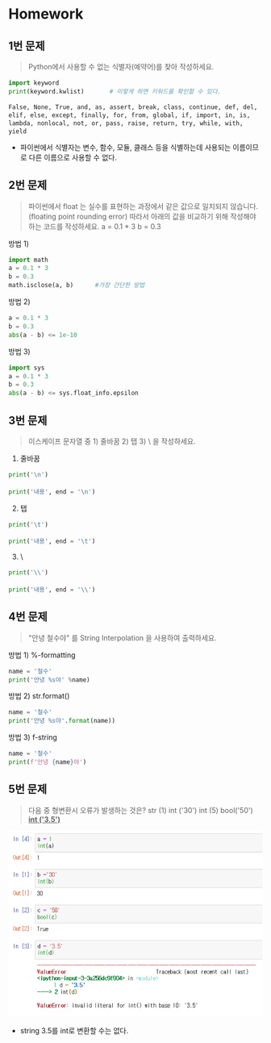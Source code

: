 # Homework #

## 1번 문제 ##

> Python에서 사용할 수 없는 식별자(예약어)를 찾아 작성하세요.

```python
import keyword
print(keyword.kwlist)		# 이렇게 하면 키워드를 확인할 수 있다.
```

```
False, None, True, and, as, assert, break, class, continue, def, del, elif, else, except, finally, for, from, global, if, import, in, is, lambda, nonlocal, not, or, pass, raise, return, try, while, with, yield
```

* 파이썬에서 식별자는 변수, 함수, 모듈, 클래스 등을 식별하는데 사용되는 이름이므로 다른 이름으로 사용할 수 없다.



## 2번 문제 ##

> 파이썬에서 float 는 실수를 표현하는 과정에서 같은 값으로 일치되지 않습니다. (floating point rounding error)
> 따라서 아래의 값을 비교하기 위해 작성해야하는 코드를 작성하세요.
> a = 0.1 * 3
> b = 0.3

방법 1)

```python
import math
a = 0.1 * 3
b = 0.3
math.isclose(a, b)		#가장 간단한 방법
```

방법 2)

```python
a = 0.1 * 3
b = 0.3
abs(a - b) <= 1e-10
```

방법 3)

```python
import sys
a = 0.1 * 3
b = 0.3
abs(a - b) <= sys.float_info.epsilon
```



## 3번 문제 ##

> 이스케이프 문자열 중 1) 줄바꿈 2) 탭 3) \ 을 작성하세요.

1) 줄바꿈

```python
print('\n')

print('내용', end = '\n')
```

2) 탭

```python
print('\t')

print('내용', end = '\t')
```

3) \

```python
print('\\')

print('내용', end = '\\')
```



## 4번 문제

> "안녕 철수야" 를 String Interpolation 을 사용하여 출력하세요.

방법 1)		%-formatting

```python
name = '철수'
print('안녕 %s야' %name)
```

방법 2)		str.format()

```python
name = '철수'
print('안녕 %s야'.format(name))
```

방법 3)		f-string

```python
name = '철수'
print(f'안녕 {name}야')
```



## 5번 문제

> 다음 중 형변환시 오류가 발생하는 것은?
> str (1)	int ('30')	int (5)	bool('50')	<u>**int ('3.5')**</u>

![](img/homework_05.png)

* string 3.5를 int로 변환할 수는 없다.